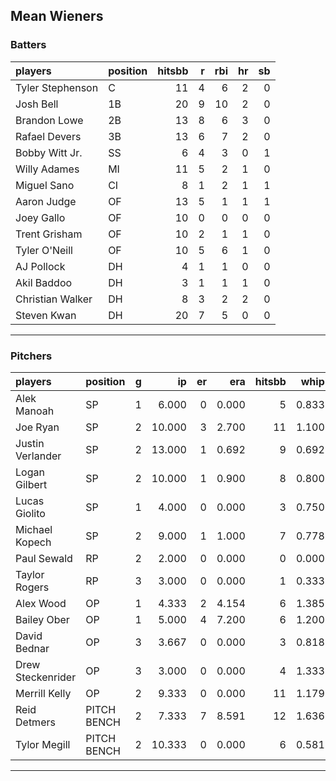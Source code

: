 ## Mean Wieners

### Batters

 
|players          |position | hitsbb|  r| rbi| hr| sb| 
|:----------------|:--------|------:|--:|---:|--:|--:| 
|Tyler Stephenson |C        |     11|  4|   6|  2|  0| 
|Josh Bell        |1B       |     20|  9|  10|  2|  0| 
|Brandon Lowe     |2B       |     13|  8|   6|  3|  0| 
|Rafael Devers    |3B       |     13|  6|   7|  2|  0| 
|Bobby Witt Jr.   |SS       |      6|  4|   3|  0|  1| 
|Willy Adames     |MI       |     11|  5|   2|  1|  0| 
|Miguel Sano      |CI       |      8|  1|   2|  1|  1| 
|Aaron Judge      |OF       |     13|  5|   1|  1|  1| 
|Joey Gallo       |OF       |     10|  0|   0|  0|  0| 
|Trent Grisham    |OF       |     10|  2|   1|  1|  0| 
|Tyler O'Neill    |OF       |     10|  5|   6|  1|  0| 
|AJ Pollock       |DH       |      4|  1|   1|  0|  0| 
|Akil Baddoo      |DH       |      3|  1|   1|  1|  0| 
|Christian Walker |DH       |      8|  3|   2|  2|  0| 
|Steven Kwan      |DH       |     20|  7|   5|  0|  0| 

* * *

### Pitchers

 
|players           |position    |  g|     ip| er|   era| hitsbb|  whip| so|  w| sv| 
|:-----------------|:-----------|--:|------:|--:|-----:|------:|-----:|--:|--:|--:| 
|Alek Manoah       |SP          |  1|  6.000|  0| 0.000|      5| 0.833|  7|  1|  0| 
|Joe Ryan          |SP          |  2| 10.000|  3| 2.700|     11| 1.100| 11|  1|  0| 
|Justin Verlander  |SP          |  2| 13.000|  1| 0.692|      9| 0.692| 15|  1|  0| 
|Logan Gilbert     |SP          |  2| 10.000|  1| 0.900|      8| 0.800| 11|  1|  0| 
|Lucas Giolito     |SP          |  1|  4.000|  0| 0.000|      3| 0.750|  6|  0|  0| 
|Michael Kopech    |SP          |  2|  9.000|  1| 1.000|      7| 0.778|  8|  0|  0| 
|Paul Sewald       |RP          |  2|  2.000|  0| 0.000|      0| 0.000|  1|  0|  0| 
|Taylor Rogers     |RP          |  3|  3.000|  0| 0.000|      1| 0.333|  3|  0|  3| 
|Alex Wood         |OP          |  1|  4.333|  2| 4.154|      6| 1.385|  6|  0|  0| 
|Bailey Ober       |OP          |  1|  5.000|  4| 7.200|      6| 1.200|  4|  1|  0| 
|David Bednar      |OP          |  3|  3.667|  0| 0.000|      3| 0.818|  3|  0|  0| 
|Drew Steckenrider |OP          |  3|  3.000|  0| 0.000|      4| 1.333|  1|  0|  1| 
|Merrill Kelly     |OP          |  2|  9.333|  0| 0.000|     11| 1.179| 13|  0|  0| 
|Reid Detmers      |PITCH BENCH |  2|  7.333|  7| 8.591|     12| 1.636|  8|  0|  0| 
|Tylor Megill      |PITCH BENCH |  2| 10.333|  0| 0.000|      6| 0.581| 11|  2|  0| 


* * *


